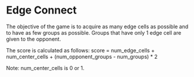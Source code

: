 Edge Connect
===========

The objective of the game is to acquire as many edge cells as possible and to have as few groups as possible.
Groups that have only 1 edge cell are given to the opponent.

The score is calculated as follows:
score = num_edge_cells + num_center_cells + (num_opponent_groups - num_groups) * 2

Note: num_center_cells is 0 or 1.
